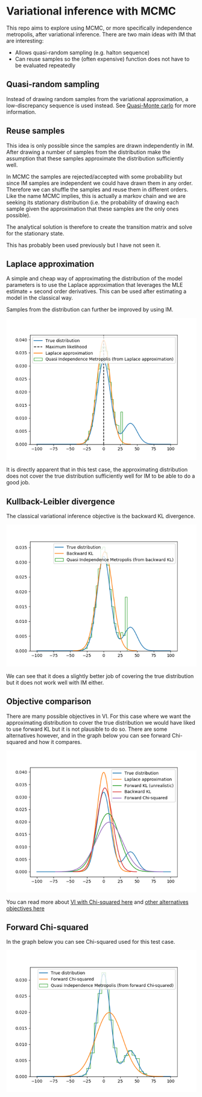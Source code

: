 # Variational inference with MCMC
This repo aims to explore using MCMC, or more specifically independence metropolis,
after variational inference. There are two main ideas with IM that are interesting:
* Allows quasi-random sampling (e.g. halton sequence)
* Can reuse samples so the (often expensive) function does not have to be evaluated
  repeatedly

## Quasi-random sampling
Instead of drawing random samples from the variational approximation, a low-discrepancy
sequence is used instead. See [Quasi-Monte carlo](https://en.wikipedia.org/wiki/Quasi-Monte_Carlo_method)
for more information.

## Reuse samples
This idea is only possible since the samples are drawn independently in IM. After
drawing a number of samples from the distribution make the assumption that these
samples approximate the distribution sufficiently well.

In MCMC the samples are rejected/accepted with some probability but since IM samples
are independent we could have drawn them in any order. Therefore we can shuffle the
samples and reuse them in different orders. Like the name MCMC implies, this is actually
a markov chain and we are seeking its stationary distribution (i.e. the probability of
drawing each sample given the approximation that these samples are the only ones possible).

The analytical solution is therefore to create the transition matrix and solve for the
stationary state.

This has probably been used previously but I have not seen it.

## Laplace approximation
A simple and cheap way of approximating the distribution of the model
parameters is to use the Laplace approximation that leverages the
MLE estimate + second order derivatives. This can be used after estimating
a model in the classical way.

Samples from the distribution can further be improved by using IM.

![laplace](laplace.png)

It is directly apparent that in this test case, the approximating distribution
does not cover the true distribution sufficiently well for IM to be able to do
a good job.

## Kullback-Leibler divergence
The classical variational inference objective is the backward KL divergence.

![backward_kl](backward_kl.png)

We can see that it does a slightly better job of covering the true distribution
but it does not work well with IM either.

## Objective comparison
There are many possible objectives in VI. For this case where we want the approximating
distribution to cover the true distribution we would have liked to use forward KL
but it is not plausible to do so. There are some alternatives however, and in the graph
below you can see forward Chi-squared and how it compares.

![variational_inference](variational_inference.png)

You can read more about [VI with Chi-squared here](https://arxiv.org/pdf/1611.00328.pdf) and 
[other alternatives objectives here](https://en.wikipedia.org/wiki/F-divergence)

## Forward Chi-squared
In the graph below you can see Chi-squared used for this test case.

![forward_chi2](forward_chi2.png)

